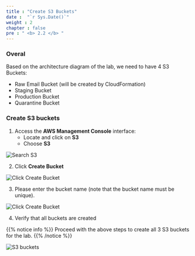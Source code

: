 ```yaml
---
title : "Create S3 Buckets"
date :  "`r Sys.Date()`" 
weight : 2
chapter : false
pre : " <b> 2.2 </b> "
---
```


### Overal

Based on the architecture diagram of the lab, we need to have 4 S3 Buckets:

- Raw Email Bucket (will be created by CloudFormation)
- Staging Bucket
- Production Bucket
- Quarantine Bucket

### Create S3 buckets

1. Access the **AWS Management Console** interface:
   - Locate and click on **S3**
   - Choose **S3**

![Search S3](/images/2.prerequisite/004-search-s3.png)

2. Click **Create Bucket**

![Click Create Bucket](/images/2.prerequisite/005-create-bucket-button.png)

3. Please enter the bucket name (note that the bucket name must be unique).

![Click Create Bucket](/images/2.prerequisite/006-create-bucket-name.png)

4. Verify that all buckets are created

{{% notice info %}}
Proceed with the above steps to create all 3 S3 buckets for the lab.
{{% /notice %}}

![S3 buckets](/images/2.prerequisite/014-create-bucket.png)